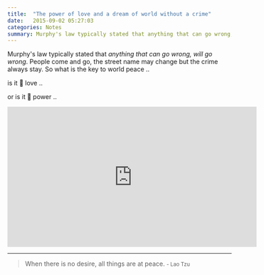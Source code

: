```yaml
---
title:  "The power of love and a dream of world without a crime"
date:   2015-09-02 05:27:03
categories: Notes
summary: Murphy's law typically stated that anything that can go wrong, will go wrong.
---
```


Murphy's law typically stated that _anything that can go wrong, will go wrong_. People come and go, the street name may change but the crime always stay. So what is the key to world peace .. 

is it :sparkling_heart: love ..

or is it :muscle: power ..

<iframe width="560" height="315" src="https://www.youtube.com/embed/FEo2ipzypTQ" frameborder="0" allowfullscreen></iframe>


---
> When there is no desire, all things are at peace. 
> <small>- Lao Tzu</small>
